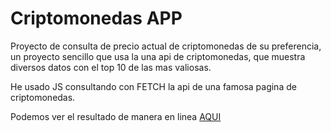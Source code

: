 # Criptomonedas APP 
Proyecto de consulta de precio actual de criptomonedas de su preferencia,
un proyecto sencillo que usa la una api de criptomonedas, que muestra diversos datos
con el top 10 de las mas valiosas.

He usado JS consultando con FETCH la api de una famosa pagina de criptomonedas.

Podemos ver el resultado de manera en linea <a href="https://cryp.netlify.app/">AQUI</a>

